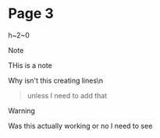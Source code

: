 # Page 3

h~2~0

> [!NOTE]
> THis is a note
> 
> Why isn't this creating lines\n

> unless I need to add that

> [!warning]
> Was this actually working or no
> I need to see
